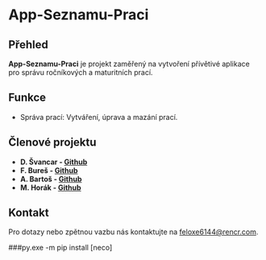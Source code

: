 # App-Seznamu-Praci

## Přehled

**App-Seznamu-Praci** je projekt zaměřený na vytvoření přívětivé aplikace pro správu ročníkových a maturitních prací.

## Funkce

- Správa prací: Vytváření, úprava a mazání prací.

## Členové projektu

- **D. Švancar - [Github](https://github.com/deesdav)**
- **F. Bureš - [Github](https://github.com/PhilipBuresh)**
- **A. Bartoš - [Github](https://github.com/Ejdmmm)**
- **M. Horák - [Github](https://github.com/martinhorak123)**

## Kontakt

Pro dotazy nebo zpětnou vazbu nás kontaktujte na [feloxe6144@rencr.com](feloxe6144@rencr.com).

###py.exe -m pip install [neco]
